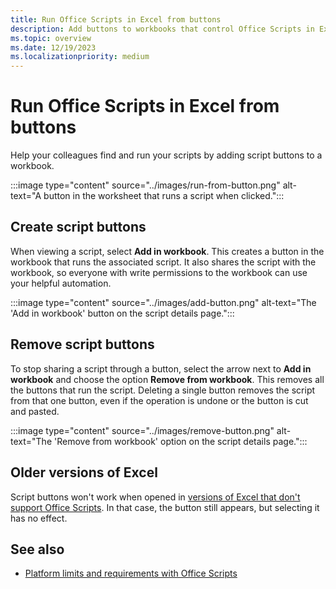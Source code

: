 ```yaml
---
title: Run Office Scripts in Excel from buttons
description: Add buttons to workbooks that control Office Scripts in Excel.
ms.topic: overview
ms.date: 12/19/2023
ms.localizationpriority: medium
---
```


# Run Office Scripts in Excel from buttons

Help your colleagues find and run your scripts by adding script buttons to a workbook.

:::image type="content" source="../images/run-from-button.png" alt-text="A button in the worksheet that runs a script when clicked.":::

## Create script buttons

When viewing a script, select **Add in workbook**. This creates a button in the workbook that runs the associated script. It also shares the script with the workbook, so everyone with write permissions to the workbook can use your helpful automation.

:::image type="content" source="../images/add-button.png" alt-text="The 'Add in workbook' button on the script details page.":::

## Remove script buttons

To stop sharing a script through a button, select the arrow next to **Add in workbook** and choose the option **Remove from workbook**. This removes all the buttons that run the script. Deleting a single button removes the script from that one button, even if the operation is undone or the button is cut and pasted.

:::image type="content" source="../images/remove-button.png" alt-text="The 'Remove from workbook' option on the script details page.":::

## Older versions of Excel

Script buttons won't work when opened in [versions of Excel that don't support Office Scripts](../testing/platform-limits.md#platform-support). In that case, the button still appears, but selecting it has no effect.

## See also

- [Platform limits and requirements with Office Scripts](../testing/platform-limits.md)
